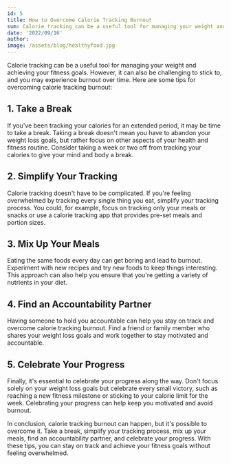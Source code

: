 ```yaml
---
id: 5
title: How to Overcome Calorie Tracking Burnout
sum: Calorie tracking can be a useful tool for managing your weight and achieving your fitness goals. However, it can also be challenging to stick to, and you may experience burnout over time. Here are some tips for overcoming calorie tracking burnout.
date: '2022/09/16'
author:
image: /assets/blog/healthyfood.jpg
---
```


Calorie tracking can be a useful tool for managing your weight and achieving your fitness goals. However, it can also be challenging to stick to, and you may experience burnout over time. Here are some tips for overcoming calorie tracking burnout:

## 1. Take a Break

If you've been tracking your calories for an extended period, it may be time to take a break. Taking a break doesn't mean you have to abandon your weight loss goals, but rather focus on other aspects of your health and fitness routine. Consider taking a week or two off from tracking your calories to give your mind and body a break.

## 2. Simplify Your Tracking

Calorie tracking doesn't have to be complicated. If you're feeling overwhelmed by tracking every single thing you eat, simplify your tracking process. You could, for example, focus on tracking only your meals or snacks or use a calorie tracking app that provides pre-set meals and portion sizes.

## 3. Mix Up Your Meals

Eating the same foods every day can get boring and lead to burnout. Experiment with new recipes and try new foods to keep things interesting. This approach can also help you ensure that you're getting a variety of nutrients in your diet.

## 4. Find an Accountability Partner

Having someone to hold you accountable can help you stay on track and overcome calorie tracking burnout. Find a friend or family member who shares your weight loss goals and work together to stay motivated and accountable.

## 5. Celebrate Your Progress

Finally, it's essential to celebrate your progress along the way. Don't focus solely on your weight loss goals but celebrate every small victory, such as reaching a new fitness milestone or sticking to your calorie limit for the week. Celebrating your progress can help keep you motivated and avoid burnout.

In conclusion, calorie tracking burnout can happen, but it's possible to overcome it. Take a break, simplify your tracking process, mix up your meals, find an accountability partner, and celebrate your progress. With these tips, you can stay on track and achieve your fitness goals without feeling overwhelmed.
